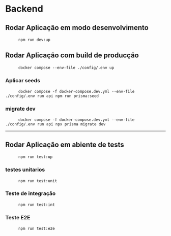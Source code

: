 # Backend

## Rodar Aplicação em modo desenvolvimento

<pre>
    <code> npm run dev:up  </code>
</pre>


## Rodar Aplicação com build de producção

<pre>
    <code> docker compose --env-file ./config/.env up </code>
</pre>

### Aplicar seeds

<pre>
    <code> docker compose -f docker-compose.dev.yml --env-file ./config/.env run api npm run prisma:seed </code>
</pre>

### migrate dev

<pre>
    <code> docker compose -f docker-compose.dev.yml --env-file ./config/.env run api npx prisma migrate dev</code>
</pre>

<hr>

## Rodar Aplicação em abiente de tests

<pre>
    <code> npm run test:up </code>
</pre>

### testes unitarios

<pre>
    <code> npm run test:unit </code>
</pre>

### Teste de integração

<pre>
    <code> npm run test:int </code>
</pre>

### Teste E2E

<pre>
    <code> npm run test:e2e </code>
</pre>




